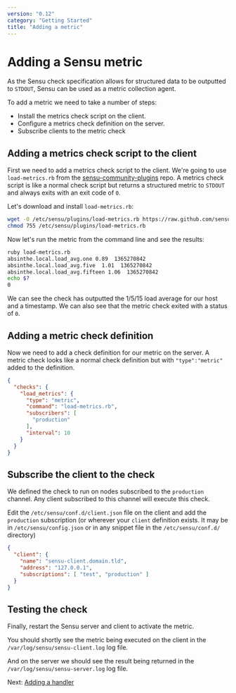 ```yaml
---
version: "0.12"
category: "Getting Started"
title: "Adding a metric"
---
```


# Adding a Sensu metric

As the Sensu check specification allows for structured data to be
outputted to `STDOUT`, Sensu can be used as a metric collection agent.

To add a metric we need to take a number of steps:

* Install the metrics check script on the client.
* Configure a metrics check definition on the server.
* Subscribe clients to the metric check

## Adding a metrics check script to the client

First we need to add a metrics check script to the client. We're going to use `load-metrics.rb` from the
[sensu-community-plugins](https://github.com/sensu/sensu-community-plugins) repo. A metrics check script is like a normal check script but returns a structured metric to `STDOUT` and always exits with an exit code of `0`.

Let's download and install `load-metrics.rb`:

~~~ bash
wget -O /etc/sensu/plugins/load-metrics.rb https://raw.github.com/sensu/sensu-community-plugins/master/plugins/system/load-metrics.rb
chmod 755 /etc/sensu/plugins/load-metrics.rb
~~~

Now let's run the metric from the command line and see the results:

~~~ bash
ruby load-metrics.rb
absinthe.local.load_avg.one 0.89  1365270842
absinthe.local.load_avg.five  1.01  1365270842
absinthe.local.load_avg.fifteen 1.06  1365270842
echo $?
0
~~~

We can see the check has outputted the 1/5/15 load average for our host
and a timestamp. We can also see that the metric check exited with a
status of `0`.

## Adding a metric check definition

Now we need to add a check definition for our metric on the server. A metric check looks like a normal check definition but with `"type":"metric"` added to the definition.

~~~ json
{
  "checks": {
    "load_metrics": {
      "type": "metric",
      "command": "load-metrics.rb",
      "subscribers": [
        "production"
      ],
      "interval": 10
    }
  }
}
~~~

## Subscribe the client to the check

We defined the check to run on nodes subscribed to the `production` channel.
Any client subscribed to this channel will execute this check.

Edit the `/etc/sensu/conf.d/client.json` file on the client and add the
`production` subscription (or wherever your `client` definition exists.  It may
be in `/etc/sensu/config.json` or in any snippet file in the
`/etc/sensu/conf.d/` directory)

~~~ json
{
  "client": {
    "name": "sensu-client.domain.tld",
    "address": "127.0.0.1",
    "subscriptions": [ "test", "production" ]
  }
}
~~~

## Testing the check

Finally, restart the Sensu server and client to activate the metric. 

You should shortly see the metric being executed on the client in the
`/var/log/sensu/sensu-client.log` log file.

And on the server we should see the result being returned in the
`/var/log/sensu/sensu-server.log` log file.

Next: [Adding a handler](adding_a_handler)
